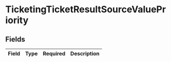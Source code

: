 # TicketingTicketResultSourceValuePriority


## Fields

| Field       | Type        | Required    | Description |
| ----------- | ----------- | ----------- | ----------- |